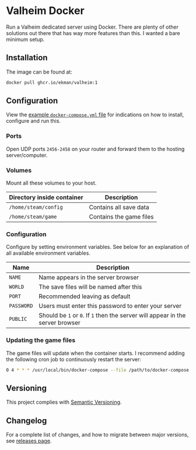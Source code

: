 # Valheim Docker

Run a Valheim dedicated server using Docker. There are plenty of other solutions out there that has way more features than this.
I wanted a bare minimum setup.

## Installation

The image can be found at:

```sh
docker pull ghcr.io/ekman/valheim:1
```

## Configuration

View the [example `docker-compose.yml` file](docker-compose.yml) for indications on how to install, configure and run this.

### Ports

Open UDP ports `2456-2458` on your router and forward them to the hosting server/computer.

### Volumes

Mount all these volumes to your host.

| Directory inside container | Description |
| --- | --- |
| `/home/steam/config` | Contains all save data |
| `/home/steam/game` | Contains the game files |

### Configuration

Configure by setting environment variables. See below for an explanation of all available environment variables.

| Name | Description |
| --- | --- |
| `NAME` | Name appears in the server browser |
| `WORLD` | The save files will be named after this |
| `PORT` | Recommended leaving as default |
| `PASSWORD` | Users must enter this password to enter your server |
| `PUBLIC` | Should be `1` or `0`. If `1` then the server will appear in the server browser |


### Updating the game files

The game files will update when the container starts. I recommend adding the following cron job to
continuously restart the server:

```sh
0 4 * * * /usr/local/bin/docker-compose --file /path/to/docker-compose.yml restart valheim >/dev/null 2>&1
```

## Versioning

This project complies with [Semantic Versioning](https://semver.org/).

## Changelog

For a complete list of changes, and how to migrate between major versions, see [releases page](https://github.com/Ekman/valheim-docker/releases).
